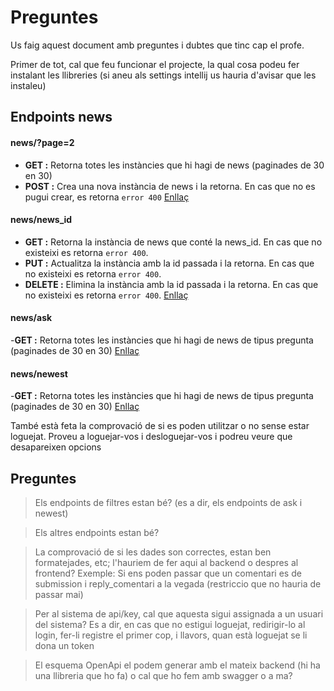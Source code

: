 # Preguntes

Us faig aquest document amb preguntes i dubtes que tinc cap el profe.

Primer de tot, cal que feu funcionar el projecte, la qual cosa podeu fer instalant les llibreries (si aneu als settings intellij us hauria d'avisar que les instaleu)


## Endpoints news
#### news/?page=2
- **GET :** Retorna totes les instàncies que hi hagi de news (paginades de 30 en 30)
- **POST :** Crea una nova instància de news i la retorna. En cas que no es pugui crear, es retorna `error 400`
  [Enllaç](http://127.0.0.1:8000/news/)
#### news/news_id
- **GET :** Retorna la instància de news que conté la news_id. En cas que no existeixi es retorna `error 400`.
- **PUT :** Actualitza la instància amb la id passada i la retorna. En cas que no existeixi es retorna `error 400`. 
- **DELETE :** Elimina la instància amb la id passada i la retorna. En cas que no existeixi es retorna `error 400`.
  [Enllaç](http://127.0.0.1:8000/news/1)
#### news/ask
-**GET :** Retorna totes les instàncies que hi hagi de news de tipus pregunta (paginades de 30 en 30)
[Enllaç](http://127.0.0.1:8000/news/ask)
#### news/newest
-**GET :** Retorna totes les instàncies que hi hagi de news de tipus pregunta (paginades de 30 en 30)
[Enllaç](http://127.0.0.1:8000/news/newest)


També està feta la comprovació de si es poden utilitzar o no sense estar loguejat. Proveu a loguejar-vos i desloguejar-vos i podreu veure que desapareixen opcions

## Preguntes
> Els endpoints de filtres estan bé? (es a dir, els endpoints de ask i newest)

> Els altres endpoints estan bé?

> La comprovació de si les dades son correctes, estan ben formatejades, etc; l'hauriem de fer aqui al backend o despres al frontend? Exemple: Si ens poden passar que un comentari es de submission i reply_comentari a la vegada (restriccio que no hauria de passar mai)

> Per al sistema de api/key, cal que aquesta sigui assignada a un usuari del sistema? Es a dir, en cas que no estigui loguejat, redirigir-lo al login, fer-li registre el primer cop, i llavors, quan està loguejat se li dona un token
 
> El esquema OpenApi el podem generar amb el mateix backend (hi ha una llibreria que ho fa) o cal que ho fem amb swagger o a ma?